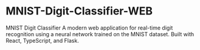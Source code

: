 # MNIST-Digit-Classifier-WEB
MNIST Digit Classifier A modern web application for real-time digit recognition using a neural network trained on the MNIST dataset. Built with React, TypeScript, and Flask.
